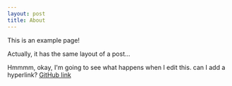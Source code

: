 ```yaml
---
layout: post
title: About
---
```


This is an example page!

Actually, it has the same layout of a post...



Hmmmm, okay, I'm going to see what happens when I edit this.
can I add a hyperlink? [GitHub link](https://github.com/ngantzler)
